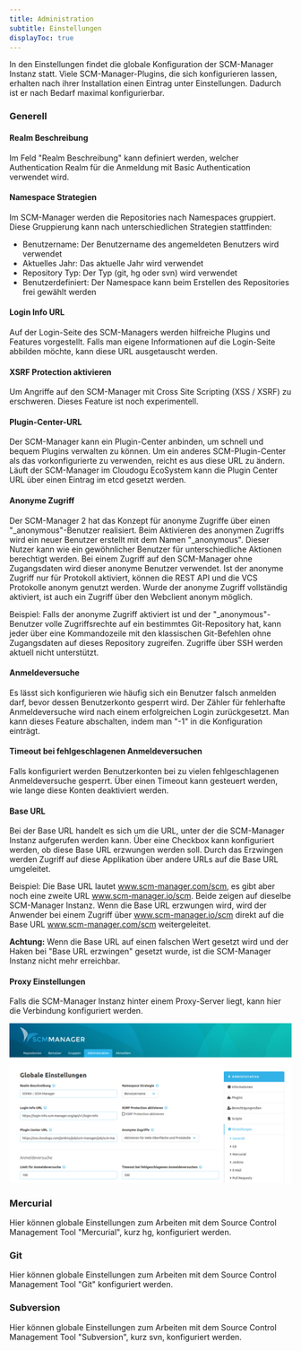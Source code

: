 ```yaml
---
title: Administration
subtitle: Einstellungen
displayToc: true
---
```

In den Einstellungen findet die globale Konfiguration der SCM-Manager Instanz statt. Viele SCM-Manager-Plugins, die sich konfigurieren lassen, erhalten nach ihrer Installation einen Eintrag unter Einstellungen. Dadurch ist er nach Bedarf maximal konfigurierbar.

### Generell
#### Realm Beschreibung
Im Feld "Realm Beschreibung" kann definiert werden, welcher Authentication Realm für die Anmeldung mit Basic Authentication verwendet wird. 

#### Namespace Strategien
Im SCM-Manager werden die Repositories nach Namespaces gruppiert. Diese Gruppierung kann nach unterschiedlichen Strategien stattfinden:

* Benutzername: Der Benutzername des angemeldeten Benutzers wird verwendet
* Aktuelles Jahr: Das aktuelle Jahr wird verwendet
* Repository Typ: Der Typ (git, hg oder svn) wird verwendet
* Benutzerdefiniert: Der Namespace kann beim Erstellen des Repositories frei gewählt werden

#### Login Info URL 
Auf der Login-Seite des SCM-Managers werden hilfreiche Plugins und Features vorgestellt. Falls man eigene Informationen auf die Login-Seite abbilden möchte, kann diese URL ausgetauscht werden.

#### XSRF Protection aktivieren 
Um Angriffe auf den SCM-Manager mit Cross Site Scripting (XSS / XSRF) zu erschweren. Dieses Feature ist noch experimentell.

#### Plugin-Center-URL 
Der SCM-Manager kann ein Plugin-Center anbinden, um schnell und bequem Plugins verwalten zu können. Um ein anderes SCM-Plugin-Center als das vorkonfigurierte zu verwenden, reicht es aus diese URL zu ändern. Läuft der SCM-Manager im Cloudogu EcoSystem kann die Plugin Center URL über einen Eintrag im etcd gesetzt werden.

#### Anonyme Zugriff
Der SCM-Manager 2 hat das Konzept für anonyme Zugriffe über einen "_anonymous"-Benutzer realisiert. Beim Aktivieren des anonymen Zugriffs wird ein neuer Benutzer erstellt mit dem Namen  "_anonymous". Dieser Nutzer kann wie ein gewöhnlicher Benutzer für unterschiedliche Aktionen berechtigt werden. Bei einem Zugriff auf den SCM-Manager ohne Zugangsdaten wird dieser anonyme Benutzer verwendet.
Ist der anonyme Zugriff nur für Protokoll aktiviert, können die REST API und die VCS Protokolle anonym genutzt werden. Wurde der anonyme Zugriff vollständig aktiviert, ist auch ein Zugriff über den Webclient anonym möglich.

Beispiel: Falls der anonyme Zugriff aktiviert ist und der "_anonymous"-Benutzer volle Zugriffsrechte auf ein bestimmtes Git-Repository hat, kann jeder über eine Kommandozeile mit den klassischen Git-Befehlen ohne Zugangsdaten auf dieses Repository zugreifen. Zugriffe über SSH werden aktuell nicht unterstützt.

#### Anmeldeversuche
Es lässt sich konfigurieren wie häufig sich ein Benutzer falsch anmelden darf, bevor dessen Benutzerkonto gesperrt wird. Der Zähler für fehlerhafte Anmeldeversuche wird nach einem erfolgreichen Login zurückgesetzt. Man kann dieses Feature abschalten, indem man "-1" in die Konfiguration einträgt.

#### Timeout bei fehlgeschlagenen Anmeldeversuchen
Falls konfiguriert werden Benutzerkonten bei zu vielen fehlgeschlagenen Anmeldeversuche gesperrt. Über einen Timeout kann gesteuert werden, wie lange diese Konten deaktiviert werden.

#### Base URL
Bei der Base URL handelt es sich um die URL, unter der die SCM-Manager Instanz aufgerufen werden kann. Über eine Checkbox kann konfiguriert werden, ob diese Base URL erzwungen werden soll. Durch das Erzwingen werden Zugriff auf diese Applikation über andere URLs auf die Base URL umgeleitet.

Beispiel: Die Base URL lautet www.scm-manager.com/scm, es gibt aber noch eine zweite URL www.scm-manager.io/scm. Beide zeigen auf dieselbe SCM-Manager Instanz. Wenn die Base URL erzwungen wird, wird der Anwender bei einem Zugriff über www.scm-manager.io/scm direkt auf die Base URL www.scm-manager.com/scm weitergeleitet.

**Achtung:** Wenn die Base URL auf einen falschen Wert gesetzt wird und der Haken bei "Base URL erzwingen" gesetzt wurde, ist die SCM-Manager Instanz nicht mehr erreichbar.

#### Proxy Einstellungen
Falls die SCM-Manager Instanz hinter einem Proxy-Server liegt, kann hier die Verbindung konfiguriert werden.

![Administration-Configuration](assets/administration-settings-general.png)

### Mercurial
Hier können globale Einstellungen zum Arbeiten mit dem Source Control Management Tool "Mercurial", kurz hg, konfiguriert werden.

### Git
Hier können globale Einstellungen zum Arbeiten mit dem Source Control Management Tool "Git" konfiguriert werden.

### Subversion
Hier können globale Einstellungen zum Arbeiten mit dem Source Control Management Tool "Subversion", kurz svn, konfiguriert werden.
